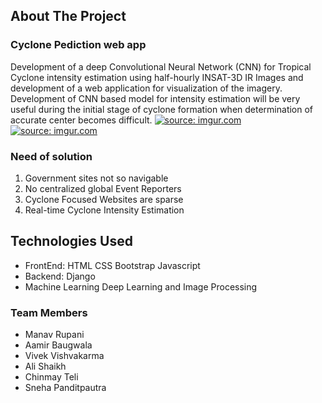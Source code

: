 <h2>About The Project</h2>

<h3>Cyclone Pediction web app</h3>
Development of a deep Convolutional Neural Network (CNN) for Tropical Cyclone intensity estimation using half-hourly INSAT-3D IR Images and development of a web application for visualization of the imagery. 
Development of CNN based model for intensity estimation will be very useful during the initial stage of cyclone formation when determination of accurate center becomes difficult.
<a href="https://imgur.com/jc9yh20"><img src="https://i.imgur.com/jc9yh20.jpg" title="source: imgur.com" /></a>
<a href="https://imgur.com/RnkrQ0U"><img src="https://i.imgur.com/RnkrQ0U.jpg" title="source: imgur.com" /></a>
<h3>Need of solution</h3>
<ol>
<li>Government sites not so navigable</li>
<li>No centralized global Event Reporters</li>
<li>Cyclone Focused Websites are sparse</li>
<li>Real-time Cyclone Intensity Estimation</li>
  </ol>

<h2>Technologies Used<br></h2>
<ul><li>
FrontEnd:
HTML 
CSS
Bootstrap
Javascript
  </li>
  <li>Backend:
Django</li>

<li>Machine Learning
Deep Learning and Image Processing</li>
</ul>
<h3>Team Members</h3>
<ul>
  <li>Manav Rupani</li>
  <li>Aamir Baugwala</li>
  <li>Vivek Vishvakarma</li>
  <li>Ali Shaikh</li>
  <li>Chinmay Teli</li>
  <li>Sneha Panditpautra</li>

  </ul>



